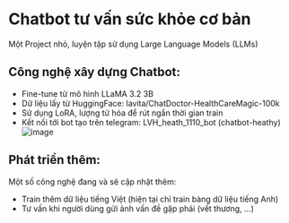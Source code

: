 # Chatbot tư vấn sức khỏe cơ bản
Một Project nhỏ, luyện tập sử dụng Large Language Models (LLMs)
## Công nghệ xây dựng Chatbot:
- Fine-tune từ mô hình LLaMA 3.2 3B
- Dữ liệu lấy từ HuggingFace: lavita/ChatDoctor-HealthCareMagic-100k
- Sử dụng LoRA, lượng tử hóa để rút ngắn thời gian train
- Kết nối tới bot tạo trên telegram: LVH_heath_1110_bot (chatbot-heathy)
  ![image](https://github.com/user-attachments/assets/88e2b05b-c412-4520-949a-4e6e177bff85)

## Phát triển thêm:
Một số công nghệ đang và sẽ cập nhật thêm:
- Train thêm dữ liệu tiếng Việt (hiện tại chỉ train bàng dữ liệu tiếng Anh)
- Tư vấn khi người dùng gửi ảnh vấn đề gặp phải (vết thương, ...)
